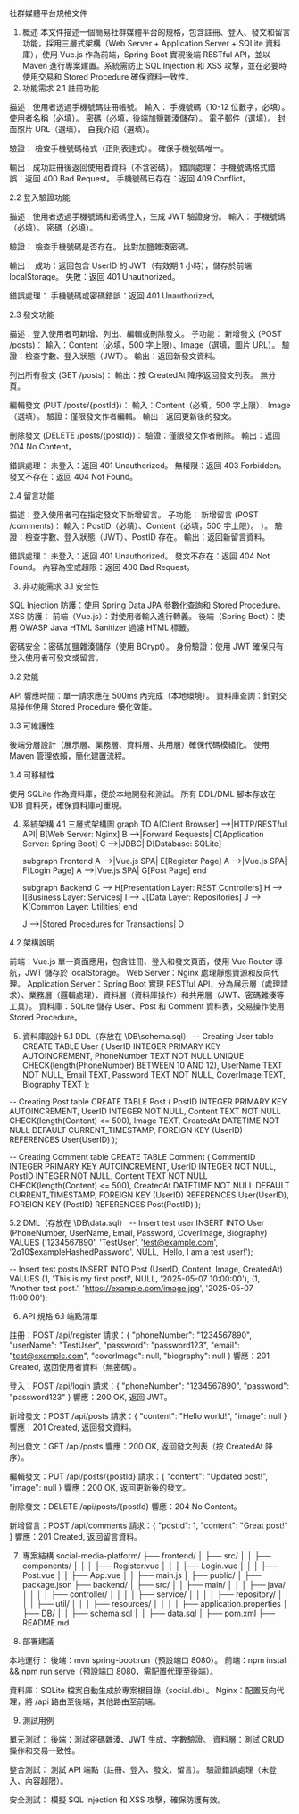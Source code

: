 社群媒體平台規格文件
1. 概述
本文件描述一個簡易社群媒體平台的規格，包含註冊、登入、發文和留言功能，採用三層式架構（Web Server + Application Server + SQLite 資料庫），使用 Vue.js 作為前端，Spring Boot 實現後端 RESTful API，並以 Maven 進行專案建置。系統需防止 SQL Injection 和 XSS 攻擊，並在必要時使用交易和 Stored Procedure 確保資料一致性。
2. 功能需求
2.1 註冊功能

描述：使用者透過手機號碼註冊帳號。
輸入：
手機號碼（10-12 位數字，必填）。
使用者名稱（必填）。
密碼（必填，後端加鹽雜湊儲存）。
電子郵件（選填）。
封面照片 URL（選填）。
自我介紹（選填）。


驗證：
檢查手機號碼格式（正則表達式）。
確保手機號碼唯一。


輸出：成功註冊後返回使用者資料（不含密碼）。
錯誤處理：
手機號碼格式錯誤：返回 400 Bad Request。
手機號碼已存在：返回 409 Conflict。



2.2 登入驗證功能

描述：使用者透過手機號碼和密碼登入，生成 JWT 驗證身份。
輸入：
手機號碼（必填）。
密碼（必填）。


驗證：
檢查手機號碼是否存在。
比對加鹽雜湊密碼。


輸出：
成功：返回包含 UserID 的 JWT（有效期 1 小時），儲存於前端 localStorage。
失敗：返回 401 Unauthorized。


錯誤處理：
手機號碼或密碼錯誤：返回 401 Unauthorized。



2.3 發文功能

描述：登入使用者可新增、列出、編輯或刪除發文。
子功能：
新增發文 (POST /posts)：
輸入：Content（必填，500 字上限）、Image（選填，圖片 URL）。
驗證：檢查字數、登入狀態（JWT）。
輸出：返回新發文資料。


列出所有發文 (GET /posts)：
輸出：按 CreatedAt 降序返回發文列表。
無分頁。


編輯發文 (PUT /posts/{postId})：
輸入：Content（必填，500 字上限）、Image（選填）。
驗證：僅限發文作者編輯。
輸出：返回更新後的發文。


刪除發文 (DELETE /posts/{postId})：
驗證：僅限發文作者刪除。
輸出：返回 204 No Content。




錯誤處理：
未登入：返回 401 Unauthorized。
無權限：返回 403 Forbidden。
發文不存在：返回 404 Not Found。



2.4 留言功能

描述：登入使用者可在指定發文下新增留言。
子功能：
新增留言 (POST /comments)：
輸入：PostID（必填）、Content（必填，500 字上限）。 ）。
驗證：檢查字數、登入狀態（JWT）、PostID 存在。
輸出：返回新留言資料。




錯誤處理：
未登入：返回 401 Unauthorized。
發文不存在：返回 404 Not Found。
內容為空或超限：返回 400 Bad Request。



3. 非功能需求
3.1 安全性

SQL Injection 防護：使用 Spring Data JPA 參數化查詢和 Stored Procedure。
XSS 防護：
前端（Vue.js）：對使用者輸入進行轉義。
後端（Spring Boot）：使用 OWASP Java HTML Sanitizer 過濾 HTML 標籤。


密碼安全：密碼加鹽雜湊儲存（使用 BCrypt）。
身份驗證：使用 JWT 確保只有登入使用者可發文或留言。

3.2 效能

API 響應時間：單一請求應在 500ms 內完成（本地環境）。
資料庫查詢：針對交易操作使用 Stored Procedure 優化效能。

3.3 可維護性

後端分層設計（展示層、業務層、資料層、共用層）確保代碼模組化。
使用 Maven 管理依賴，簡化建置流程。

3.4 可移植性

使用 SQLite 作為資料庫，便於本地開發和測試。
所有 DDL/DML 腳本存放在 \DB 資料夾，確保資料庫可重現。

4. 系統架構
4.1 三層式架構圖
graph TD
    A[Client Browser] -->|HTTP/RESTful API| B[Web Server: Nginx]
    B -->|Forward Requests| C[Application Server: Spring Boot]
    C -->|JDBC| D[Database: SQLite]
    
    subgraph Frontend
        A -->|Vue.js SPA| E[Register Page]
        A -->|Vue.js SPA| F[Login Page]
        A -->|Vue.js SPA| G[Post Page]
    end
    
    subgraph Backend
        C --> H[Presentation Layer: REST Controllers]
        H --> I[Business Layer: Services]
        I --> J[Data Layer: Repositories]
        J --> K[Common Layer: Utilities]
    end
    
    J -->|Stored Procedures for Transactions| D

4.2 架構說明

前端：Vue.js 單一頁面應用，包含註冊、登入和發文頁面，使用 Vue Router 導航，JWT 儲存於 localStorage。
Web Server：Nginx 處理靜態資源和反向代理。
Application Server：Spring Boot 實現 RESTful API，分為展示層（處理請求）、業務層（邏輯處理）、資料層（資料庫操作）和共用層（JWT、密碼雜湊等工具）。
資料庫：SQLite 儲存 User、Post 和 Comment 資料表，交易操作使用 Stored Procedure。

5. 資料庫設計
5.1 DDL（存放在 \DB\schema.sql）
-- Creating User table
CREATE TABLE User (
    UserID INTEGER PRIMARY KEY AUTOINCREMENT,
    PhoneNumber TEXT NOT NULL UNIQUE CHECK(length(PhoneNumber) BETWEEN 10 AND 12),
    UserName TEXT NOT NULL,
    Email TEXT,
    Password TEXT NOT NULL,
    CoverImage TEXT,
    Biography TEXT
);

-- Creating Post table
CREATE TABLE Post (
    PostID INTEGER PRIMARY KEY AUTOINCREMENT,
    UserID INTEGER NOT NULL,
    Content TEXT NOT NULL CHECK(length(Content) <= 500),
    Image TEXT,
    CreatedAt DATETIME NOT NULL DEFAULT CURRENT_TIMESTAMP,
    FOREIGN KEY (UserID) REFERENCES User(UserID)
);

-- Creating Comment table
CREATE TABLE Comment (
    CommentID INTEGER PRIMARY KEY AUTOINCREMENT,
    UserID INTEGER NOT NULL,
    PostID INTEGER NOT NULL,
    Content TEXT NOT NULL CHECK(length(Content) <= 500),
    CreatedAt DATETIME NOT NULL DEFAULT CURRENT_TIMESTAMP,
    FOREIGN KEY (UserID) REFERENCES User(UserID),
    FOREIGN KEY (PostID) REFERENCES Post(PostID)
);

5.2 DML（存放在 \DB\data.sql）
-- Insert test user
INSERT INTO User (PhoneNumber, UserName, Email, Password, CoverImage, Biography)
VALUES ('1234567890', 'TestUser', 'test@example.com', '$2a$10$exampleHashedPassword', NULL, 'Hello, I am a test user!');

-- Insert test posts
INSERT INTO Post (UserID, Content, Image, CreatedAt)
VALUES (1, 'This is my first post!', NULL, '2025-05-07 10:00:00'),
       (1, 'Another test post.', 'https://example.com/image.jpg', '2025-05-07 11:00:00');

6. API 規格
6.1 端點清單

註冊：POST /api/register
請求：{ "phoneNumber": "1234567890", "userName": "TestUser", "password": "password123", "email": "test@example.com", "coverImage": null, "biography": null }
響應：201 Created, 返回使用者資料（無密碼）。


登入：POST /api/login
請求：{ "phoneNumber": "1234567890", "password": "password123" }
響應：200 OK, 返回 JWT。


新增發文：POST /api/posts
請求：{ "content": "Hello world!", "image": null }
響應：201 Created, 返回發文資料。


列出發文：GET /api/posts
響應：200 OK, 返回發文列表（按 CreatedAt 降序）。


編輯發文：PUT /api/posts/{postId}
請求：{ "content": "Updated post!", "image": null }
響應：200 OK, 返回更新後的發文。


刪除發文：DELETE /api/posts/{postId}
響應：204 No Content。


新增留言：POST /api/comments
請求：{ "postId": 1, "content": "Great post!" }
響應：201 Created, 返回留言資料。



7. 專案結構
social-media-platform/
├── frontend/
│   ├── src/
│   │   ├── components/
│   │   │   ├── Register.vue
│   │   │   ├── Login.vue
│   │   │   ├── Post.vue
│   │   ├── App.vue
│   │   ├── main.js
│   ├── public/
│   ├── package.json
├── backend/
│   ├── src/
│   │   ├── main/
│   │   │   ├── java/
│   │   │   │   ├── controller/
│   │   │   │   ├── service/
│   │   │   │   ├── repository/
│   │   │   │   ├── util/
│   │   │   ├── resources/
│   │   │   │   ├── application.properties
│   ├── DB/
│   │   ├── schema.sql
│   │   ├── data.sql
│   ├── pom.xml
├── README.md

8. 部署建議

本地運行：
後端：mvn spring-boot:run（預設端口 8080）。
前端：npm install && npm run serve（預設端口 8080，需配置代理至後端）。


資料庫：SQLite 檔案自動生成於專案根目錄（social.db）。
Nginx：配置反向代理，將 /api 路由至後端，其他路由至前端。

9. 測試用例

單元測試：
後端：測試密碼雜湊、JWT 生成、字數驗證。
資料層：測試 CRUD 操作和交易一致性。


整合測試：
測試 API 端點（註冊、登入、發文、留言）。
驗證錯誤處理（未登入、內容超限）。


安全測試：
模擬 SQL Injection 和 XSS 攻擊，確保防護有效。



